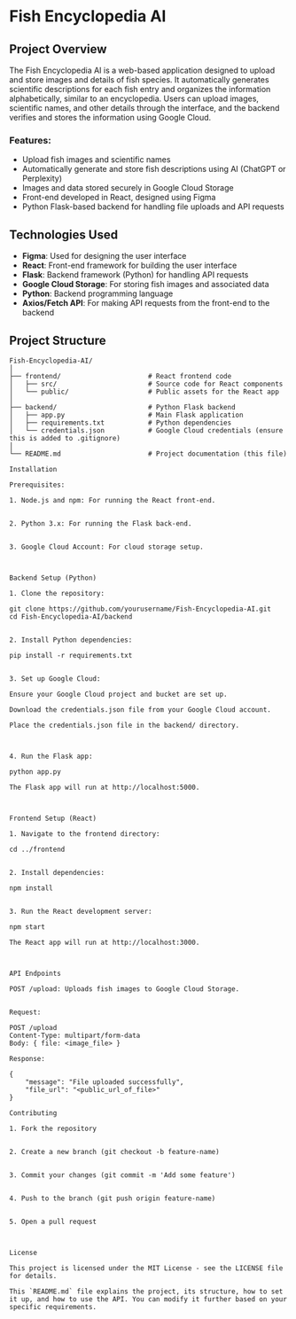 # Fish Encyclopedia AI

## Project Overview

The Fish Encyclopedia AI is a web-based application designed to upload and store images and details of fish species. It automatically generates scientific descriptions for each fish entry and organizes the information alphabetically, similar to an encyclopedia. Users can upload images, scientific names, and other details through the interface, and the backend verifies and stores the information using Google Cloud.

### Features:
- Upload fish images and scientific names
- Automatically generate and store fish descriptions using AI (ChatGPT or Perplexity)
- Images and data stored securely in Google Cloud Storage
- Front-end developed in React, designed using Figma
- Python Flask-based backend for handling file uploads and API requests

## Technologies Used

- **Figma**: Used for designing the user interface
- **React**: Front-end framework for building the user interface
- **Flask**: Backend framework (Python) for handling API requests
- **Google Cloud Storage**: For storing fish images and associated data
- **Python**: Backend programming language
- **Axios/Fetch API**: For making API requests from the front-end to the backend

## Project Structure

```plaintext
Fish-Encyclopedia-AI/
│
├── frontend/                      # React frontend code
│   ├── src/                       # Source code for React components
│   └── public/                    # Public assets for the React app
│
├── backend/                       # Python Flask backend
│   ├── app.py                     # Main Flask application
│   ├── requirements.txt           # Python dependencies
│   └── credentials.json           # Google Cloud credentials (ensure this is added to .gitignore)
│
└── README.md                      # Project documentation (this file)

Installation

Prerequisites:

1. Node.js and npm: For running the React front-end.


2. Python 3.x: For running the Flask back-end.


3. Google Cloud Account: For cloud storage setup.



Backend Setup (Python)

1. Clone the repository:

git clone https://github.com/yourusername/Fish-Encyclopedia-AI.git
cd Fish-Encyclopedia-AI/backend


2. Install Python dependencies:

pip install -r requirements.txt


3. Set up Google Cloud:

Ensure your Google Cloud project and bucket are set up.

Download the credentials.json file from your Google Cloud account.

Place the credentials.json file in the backend/ directory.



4. Run the Flask app:

python app.py

The Flask app will run at http://localhost:5000.



Frontend Setup (React)

1. Navigate to the frontend directory:

cd ../frontend


2. Install dependencies:

npm install


3. Run the React development server:

npm start

The React app will run at http://localhost:3000.



API Endpoints

POST /upload: Uploads fish images to Google Cloud Storage.


Request:

POST /upload
Content-Type: multipart/form-data
Body: { file: <image_file> }

Response:

{
    "message": "File uploaded successfully",
    "file_url": "<public_url_of_file>"
}

Contributing

1. Fork the repository


2. Create a new branch (git checkout -b feature-name)


3. Commit your changes (git commit -m 'Add some feature')


4. Push to the branch (git push origin feature-name)


5. Open a pull request



License

This project is licensed under the MIT License - see the LICENSE file for details.

This `README.md` file explains the project, its structure, how to set it up, and how to use the API. You can modify it further based on your specific requirements.

